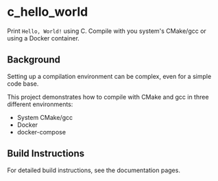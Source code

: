 # c_hello_world

Print `Hello, World!` using C. Compile with you system's CMake/gcc or using a Docker container.


## Background

Setting up a compilation environment can be complex, even for a simple code base.

This project demonstrates how to compile with CMake and gcc in three different environments:

  * System CMake/gcc
  * Docker
  * docker-compose


## Build Instructions

For detailed build instructions, see the documentation pages.

